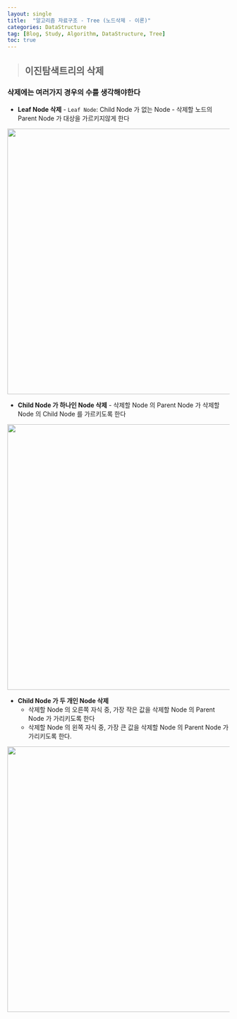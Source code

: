 ```yaml
---
layout: single
title:  "알고리즘 자료구조 - Tree (노드삭제 - 이론)"
categories: DataStructure
tag: [Blog, Study, Algorithm, DataStructure, Tree]
toc: true
---
```


> ## 이진탐색트리의 삭제

### 삭제에는 여러가지 경우의 수를 생각해야한다
  * __Leaf Node 삭제__
        - `Leaf Node`: Child Node 가 없는 Node
        - 삭제할 노드의 Parent Node 가 대상을 가르키지않게 한다
    
<p align="center"><img src="http://www.fun-coding.org/00_Images/tree_remove_leaf.png" width="600" /></p>

  * __Child Node 가 하나인 Node 삭제__
        - 삭제할 Node 의 Parent Node 가 삭제할 Node 의 Child Node 를 가르키도록 한다

<p align="center"><img src="http://www.fun-coding.org/00_Images/tree_remove_1child.png" width="600" /></p>

* __Child Node 가 두 개인 Node 삭제__
    - 삭제할 Node 의 오른쪽 자식 중, 가장 작은 값을 삭제할 Node 의 Parent Node 가 가리키도록 한다
    - 삭제할 Node 의 왼쪽 자식 중, 가장 큰 값을 삭제할 Node 의 Parent Node 가 가리키도록 한다.

<p align="center"><img src="http://www.fun-coding.org/00_Images/tree_remove_2child.png" width="600" /></p>

